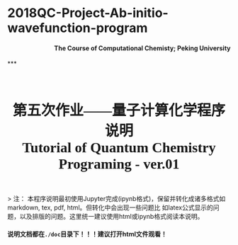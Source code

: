 # 2018QC-Project-Ab-initio-wavefunction-program

<h4 style="text-align:right">The Course of Computational Chemisty; Peking University</h4>
***
<p><br>
<h1 style="text-align:center"><font face="宋体" size=6>第五次作业——量子计算化学程序说明<br> 
Tutorial of Quantum Chemistry Programing - ver.01 </font></h1>
<br></p>
> 注： 本程序说明最初使用Jupyter完成(ipynb格式)，保留并转化成诸多格式如markdown, tex, pdf, html。但转化中会出现一些问题比
如latex公式显示的问题，以及排版的问题。这里统一建议使用html或ipynb格式阅读本说明。  

#### 说明文档都在`./doc`目录下！！！建议打开html文件观看！
